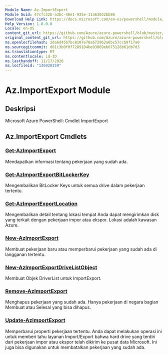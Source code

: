 ```yaml
---
Module Name: Az.ImportExport
Module Guid: 47cfc32b-a3bc-46e1-935e-11a63032bb86
Download Help Link: https://docs.microsoft.com/en-us/powershell/module/az.importexport
Help Version: 1.0.0.0
Locale: en-US
content_git_url: https://github.com/Azure/azure-powershell/blob/master/src/ImportExport/help/Az.ImportExport.md
original_content_git_url: https://github.com/Azure/azure-powershell/blob/master/src/ImportExport/help/Az.ImportExport.md
ms.openlocfilehash: 2da6d45b7bc8107e70a672962a6bc57ccb9f17a0
ms.sourcegitcommit: d81c3b0f0f7289104be03869eb675128b61db7d3
ms.translationtype: MT
ms.contentlocale: id-ID
ms.lasthandoff: 11/17/2020
ms.locfileid: "136028359"
---
```

# Az.ImportExport Module
## Deskripsi
Microsoft Azure PowerShell: Cmdlet ImportExport

## Az.ImportExport Cmdlets
### [Get-AzImportExport](Get-AzImportExport.md)
Mendapatkan informasi tentang pekerjaan yang sudah ada.

### [Get-AzImportExportBitLockerKey](Get-AzImportExportBitLockerKey.md)
Mengembalikan BitLocker Keys untuk semua drive dalam pekerjaan tertentu.

### [Get-AzImportExportLocation](Get-AzImportExportLocation.md)
Mengembalikan detail tentang lokasi tempat Anda dapat mengirimkan disk yang terkait dengan pekerjaan impor atau ekspor.
Lokasi adalah kawasan Azure.

### [New-AzImportExport](New-AzImportExport.md)
Membuat pekerjaan baru atau memperbarui pekerjaan yang sudah ada di langganan tertentu.

### [New-AzImportExportDriveListObject](New-AzImportExportDriveListObject.md)
Membuat Objek DriverList untuk ImportExport.

### [Remove-AzImportExport](Remove-AzImportExport.md)
Menghapus pekerjaan yang sudah ada.
Hanya pekerjaan di negara bagian Membuat atau Selesai yang bisa dihapus.

### [Update-AzImportExport](Update-AzImportExport.md)
Memperbarui properti pekerjaan tertentu.
Anda dapat melakukan operasi ini untuk memberi tahu layanan Import/Export bahwa hard drive yang terdiri dari pekerjaan impor atau ekspor telah dikirim ke pusat data Microsoft.
Ini juga bisa digunakan untuk membatalkan pekerjaan yang sudah ada.

